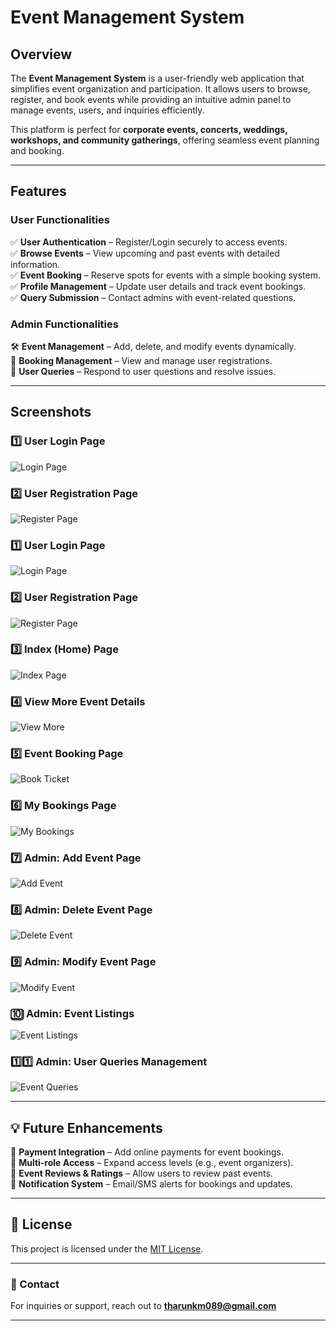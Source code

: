 #  Event Management System  

##  Overview  

The **Event Management System** is a user-friendly web application that simplifies event organization and participation. It allows users to browse, register, and book events while providing an intuitive admin panel to manage events, users, and inquiries efficiently.  

This platform is perfect for **corporate events, concerts, weddings, workshops, and community gatherings**, offering seamless event planning and booking.  

---

##  Features  

###  **User Functionalities**  
✅ **User Authentication** – Register/Login securely to access events.  
✅ **Browse Events** – View upcoming and past events with detailed information.  
✅ **Event Booking** – Reserve spots for events with a simple booking system.  
✅ **Profile Management** – Update user details and track event bookings.  
✅ **Query Submission** – Contact admins with event-related questions.  

###  **Admin Functionalities**  
🛠️ **Event Management** – Add, delete, and modify events dynamically.  
📅 **Booking Management** – View and manage user registrations.  
📨 **User Queries** – Respond to user questions and resolve issues.  

---

##  Screenshots  


### 1️⃣ **User Login Page**  
![Login Page](img/login.png)

### 2️⃣ **User Registration Page**  
![Register Page](img/register.png)

### 1️⃣ **User Login Page**  
![Login Page](event_booking/img/login.png)

### 2️⃣ **User Registration Page**  
![Register Page](event_booking/img/register.png)

### 3️⃣ **Index (Home) Page**  
![Index Page](event_booking/img/index.png)

### 4️⃣ **View More Event Details**  
![View More](event_booking/img/viewmore.png)

### 5️⃣ **Event Booking Page**  
![Book Ticket](event_booking/img/bookticket.png)

### 6️⃣ **My Bookings Page**  
![My Bookings](event_booking/img/mybookings.png)

### 7️⃣ **Admin: Add Event Page**  
![Add Event](event_booking/img/add.png)

### 8️⃣ **Admin: Delete Event Page**  
![Delete Event](event_booking/img/delete.png)

### 9️⃣ **Admin: Modify Event Page**  
![Modify Event](event_booking/img/modify.png)

### 🔟 **Admin: Event Listings**  
![Event Listings](event_booking/img/eventlist.png)

### 1️⃣1️⃣ **Admin: User Queries Management**  
![Event Queries](event_booking/img/eventquery.png)

---

## 💡 Future Enhancements  

🔹 **Payment Integration** – Add online payments for event bookings.  
🔹 **Multi-role Access** – Expand access levels (e.g., event organizers).  
🔹 **Event Reviews & Ratings** – Allow users to review past events.  
🔹 **Notification System** – Email/SMS alerts for bookings and updates.  

---

## 📜 License  
This project is licensed under the [MIT License](LICENSE).  

---

### 📧 Contact  
For inquiries or support, reach out to **tharunkm089@gmail.com**  

---
